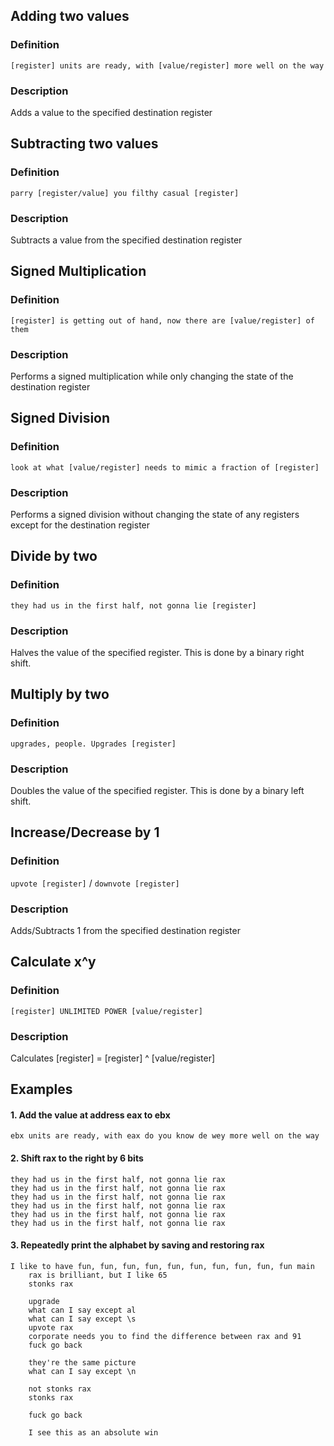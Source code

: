 ## Adding two values
### Definition
```[register] units are ready, with [value/register] more well on the way```
### Description
Adds a value to the specified destination register

## Subtracting two values
### Definition
```parry [register/value] you filthy casual [register]```
### Description
Subtracts a value from the specified destination register

## Signed Multiplication
### Definition
`[register] is getting out of hand, now there are [value/register] of them`

### Description
Performs a signed multiplication while only changing the state of the destination register

## Signed Division
### Definition
`look at what [value/register] needs to mimic a fraction of [register]`

### Description
Performs a signed division without changing the state of any registers except for the destination register

## Divide by two
### Definition
```they had us in the first half, not gonna lie [register]```
### Description
Halves the value of the specified register. This is done by a binary right shift.

## Multiply by two
### Definition
```upgrades, people. Upgrades [register]```
### Description
Doubles the value of the specified register. This is done by a binary left shift.

## Increase/Decrease by 1
### Definition
`upvote [register]` / `downvote [register]`
### Description
Adds/Subtracts 1 from the specified destination register

## Calculate x^y
### Definition
`[register] UNLIMITED POWER [value/register]`
### Description
Calculates [register] = [register] ^ [value/register]

## Examples
#### 1. Add the value at address eax to ebx
```
ebx units are ready, with eax do you know de wey more well on the way
```

#### 2. Shift rax to the right by 6 bits
```
they had us in the first half, not gonna lie rax
they had us in the first half, not gonna lie rax
they had us in the first half, not gonna lie rax
they had us in the first half, not gonna lie rax
they had us in the first half, not gonna lie rax
they had us in the first half, not gonna lie rax
```

#### 3. Repeatedly print the alphabet by saving and restoring rax
```
I like to have fun, fun, fun, fun, fun, fun, fun, fun, fun, fun main
    rax is brilliant, but I like 65
    stonks rax

    upgrade
    what can I say except al
    what can I say except \s
    upvote rax
    corporate needs you to find the difference between rax and 91
    fuck go back

    they're the same picture
    what can I say except \n

    not stonks rax
    stonks rax

    fuck go back

    I see this as an absolute win
```

